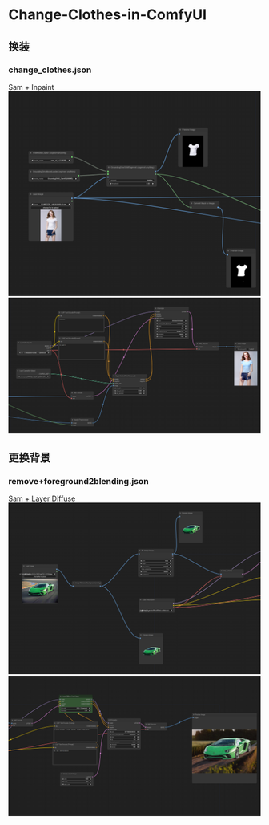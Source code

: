 # Change-Clothes-in-ComfyUI

## 换装
### change_clothes.json
Sam + Inpaint
![示例图片](Img/img1.png)
![示例图片](Img/img2.png)

## 更换背景
### remove+foreground2blending.json
Sam + Layer Diffuse
![示例图片](Img/img3.png)
![示例图片](Img/img4.png)

